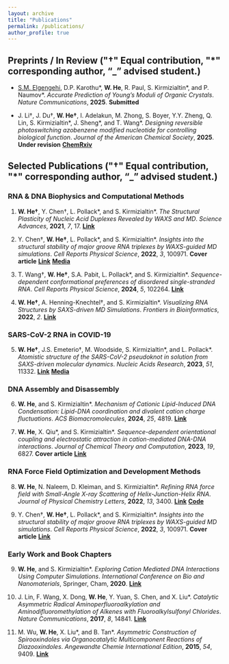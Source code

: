 ```yaml
---
layout: archive
title: "Publications"
permalink: /publications/
author_profile: true
---
```


## Preprints / In Review ("†" Equal contribution, "*" corresponding author, “_” advised student.)

- <u>S.M. Elgengehi</u>, D.P. Karothu\*, **W. He**, R. Paul, S. Kirmizialtin\*, and P. Naumov\*. *Accurate Prediction of Young’s Moduli of Organic Crystals*. *Nature Communications*, **2025**. **Submitted**

- J. Li†, J. Du†, **W. He†**, I. Adelakun, M. Zhong, S. Boyer, Y.Y. Zheng, Q. Lin, S. Kirmizialtin\*, J. Sheng\*, and T. Wang\*. *Designing reversible photoswitching azobenzene modified nucleotide for controlling biological function*. *Journal of the American Chemical Society*, **2025**. **Under revision** **[ChemRxiv](https://chemrxiv.org/engage/chemrxiv/article-details/67a125dd81d2151a0212bcc4)**

## Selected Publications ("†" Equal contribution, "*" corresponding author, “_” advised student.)

### RNA \& DNA Biophysics and Computational Methods

1. **W. He†**, Y. Chen†, L. Pollack\*, and S. Kirmizialtin\*. *The Structural Plasticity of Nucleic Acid Duplexes Revealed by WAXS and MD*. *Science Advances*, **2021**, *7*, 17. **[Link](https://www.science.org/doi/10.1126/sciadv.abf6106)**

2. Y. Chen†, **W. He†**, L. Pollack\*, and S. Kirmizialtin\*. *Insights into the structural stability of major groove RNA triplexes by WAXS-guided MD simulations*. *Cell Reports Physical Science*, **2022**, *3*, 100971. **Cover article** **[Link](https://www.cell.com/cell-reports-physical-science/fulltext/S2666-3864(22)00257-0)** **[Media](https://www.natureasia.com/en/nmiddleeast/article/10.1038/nmiddleeast.2022.41)**

3. T. Wang†, **W. He†**, S.A. Pabit, L. Pollack\*, and S. Kirmizialtin\*. *Sequence-dependent conformational preferences of disordered single-stranded RNA*. *Cell Reports Physical Science*, **2024**, *5*, 102264. **[Link](https://www.cell.com/cell-reports-physical-science/fulltext/S2666-3864(24)00569-1)**

4. **W. He†**, A. Henning-Knechtel†, and S. Kirmizialtin\*. *Visualizing RNA Structures by SAXS-driven MD Simulations*. *Frontiers in Bioinformatics*, **2022**, *2*. **[Link](https://www.frontiersin.org/journals/bioinformatics/articles/10.3389/fbinf.2022.781949/full)**

### SARS-CoV-2 RNA in COVID-19 
5. **W. He†**, J.S. Emeterio†, M. Woodside, S. Kirmizialtin\*, and L. Pollack\*. *Atomistic structure of the SARS-CoV-2 pseudoknot in solution from SAXS-driven molecular dynamics*. *Nucleic Acids Research*, **2023**, *51*, 11332. **[Link](https://academic.oup.com/nar/article/51/20/11332/7306679)** **[Media](https://www.bnl.gov/newsroom/news.php?a=221744)**

### DNA Assembly and Disassembly

6. **W. He**, and S. Kirmizialtin\*. *Mechanism of Cationic Lipid-Induced DNA Condensation: Lipid-DNA coordination and divalent cation charge fluctuations*. *ACS Biomacromolecules*, **2024**, *25*, 4819. **[Link](https://pubs.acs.org/doi/10.1021/acs.biomac.4c00192)**

7. **W. He**, X. Qiu\*, and S. Kirmizialtin\*. *Sequence-dependent orientational coupling and electrostatic attraction in cation-mediated DNA-DNA interactions*. *Journal of Chemical Theory and Computation*, **2023**, *19*, 6827. **Cover article** **[Link](https://pubs.acs.org/doi/10.1021/acs.jctc.3c00520)**

### RNA Force Field Optimization and Development Methods

8. **W. He**, N. Naleem, D. Kleiman, and S. Kirmizialtin\*. *Refining RNA force field with Small-Angle X-ray Scattering of Helix-Junction-Helix RNA*. *Journal of Physical Chemistry Letters*, **2022**, *13*, 3400. **[Link](https://pubs.acs.org/doi/10.1021/acs.jpclett.2c00359)** **[Code](https://gitlab.com/KirmizialtinLab/hb_cufix)**

2. Y. Chen†, **W. He†**, L. Pollack\*, and S. Kirmizialtin\*. *Insights into the structural stability of major groove RNA triplexes by WAXS-guided MD simulations*. *Cell Reports Physical Science*, **2022**, *3*, 100971. **Cover article** **[Link](https://www.cell.com/cell-reports-physical-science/fulltext/S2666-3864(22)00257-0)**

### Early Work and Book Chapters

9. **W. He**, and S. Kirmizialtin\*. *Exploring Cation Mediated DNA Interactions Using Computer Simulations*. *International Conference on Bio and Nanomaterials*, Springer, Cham, **2020**. **[Link](https://link.springer.com/chapter/10.1007/978-3-030-47705-9_6)**

10. J. Lin, F. Wang, X. Dong, **W. He**, Y. Yuan, S. Chen, and X. Liu\*. *Catalytic Asymmetric Radical Aminoperfluoroalkylation and Aminodifluoromethylation of Alkenes with Fluoroalkylsulfonyl Chlorides*. *Nature Communications*, **2017**, *8*, 14841. **[Link](https://www.nature.com/articles/ncomms14841)**

11. M. Wu, **W. He**, X. Liu\*, and B. Tan\*. *Asymmetric Construction of Spirooxindoles via Organocatalytic Multicomponent Reactions of Diazooxindoles*. *Angewandte Chemie International Edition*, **2015**, *54*, 9409. **[Link](https://onlinelibrary.wiley.com/doi/10.1002/anie.201504640)**



